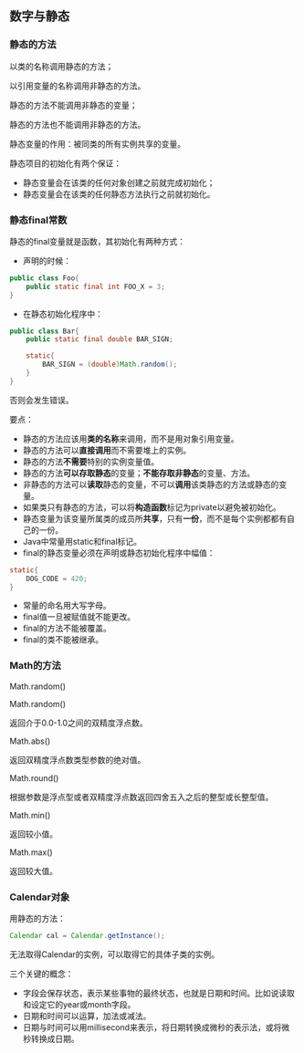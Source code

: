 ## 数字与静态
### 静态的方法
以类的名称调用静态的方法；  

以引用变量的名称调用非静态的方法。  

静态的方法不能调用非静态的变量；  

静态的方法也不能调用非静态的方法。

静态变量的作用：被同类的所有实例共享的变量。  

静态项目的初始化有两个保证：
- 静态变量会在该类的任何对象创建之前就完成初始化；
- 静态变量会在该类的任何静态方法执行之前就初始化。

### 静态final常数
静态的final变量就是函数，其初始化有两种方式：
- 声明的时候：
```java
public class Foo{
	public static final int FOO_X = 3;
}
```

- 在静态初始化程序中：
```java
public class Bar{
	public static final double BAR_SIGN;

	static{
		BAR_SIGN = (double)Math.random();
	}
}
```

否则会发生错误。  


要点：
- 静态的方法应该用**类的名称**来调用，而不是用对象引用变量。
- 静态的方法可以**直接调用**而不需要堆上的实例。
- 静态的方法**不需要**特别的实例变量值。
- 静态的方法**可以存取静态**的变量；**不能存取非静态**的变量、方法。
- 非静态的方法可以**读取**静态的变量，不可以**调用**该类静态的方法或静态的变量。
- 如果类只有静态的方法，可以将**构造函数**标记为private以避免被初始化。
- 静态变量为该变量所属类的成员所**共享**，只有**一份**，而不是每个实例都都有自己的一份。
- Java中常量用static和final标记。
- final的静态变量必须在声明或静态初始化程序中幅值：
```java
static{
	DOG_CODE = 420;
}
```
- 常量的命名用大写字母。
- final值一旦被赋值就不能更改。
- final的方法不能被覆盖。
- final的类不能被继承。

### Math的方法
Math.random()   

Math.random()   

返回介于0.0-1.0之间的双精度浮点数。  

Math.abs()  

返回双精度浮点数类型参数的绝对值。  

Math.round()  

根据参数是浮点型或者双精度浮点数返回四舍五入之后的整型或长整型值。  

Math.min()  

返回较小值。  

Math.max()  

返回较大值。 

### Calendar对象

用静态的方法：

```java
Calendar cal = Calendar.getInstance();
```

无法取得Calendar的实例，可以取得它的具体子类的实例。

三个关键的概念：

- 字段会保存状态，表示某些事物的最终状态，也就是日期和时间。比如说读取和设定它的year或month字段。
- 日期和时间可以运算，加法或减法。
- 日期与时间可以用millisecond来表示，将日期转换成微秒的表示法，或将微秒转换成日期。



